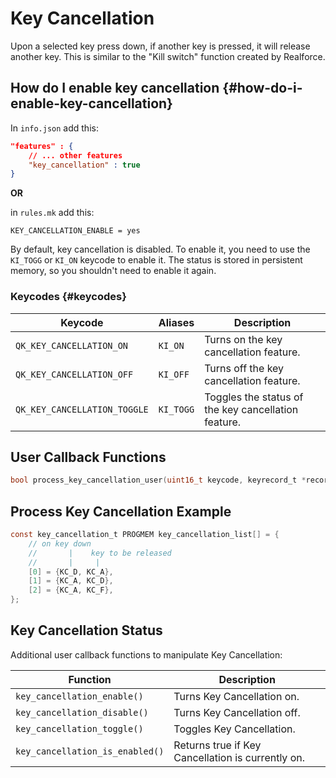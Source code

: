 # Key Cancellation

Upon a selected key press down, if another key is pressed, it will release another key. This is similar to the "Kill switch" function created by Realforce.

## How do I enable key cancellation {#how-do-i-enable-key-cancellation}

In `info.json` add this:
```json
"features" : {
    // ... other features
    "key_cancellation" : true
}
```

**OR**

in `rules.mk` add this:
```make
KEY_CANCELLATION_ENABLE = yes
```

By default, key cancellation is disabled. To enable it, you need to use the `KI_TOGG` or `KI_ON` keycode to enable it. The status is stored in persistent memory, so you shouldn't need to enable it again.

### Keycodes {#keycodes}

|Keycode                  |Aliases  |Description                                     |
|-------------------------|---------|------------------------------------------------|
|`QK_KEY_CANCELLATION_ON`    |`KI_ON`  |Turns on the key cancellation feature.             |
|`QK_KEY_CANCELLATION_OFF`   |`KI_OFF` |Turns off the key cancellation feature.            |
|`QK_KEY_CANCELLATION_TOGGLE`|`KI_TOGG`|Toggles the status of the key cancellation feature.|

## User Callback Functions

```c
bool process_key_cancellation_user(uint16_t keycode, keyrecord_t *record);
```

## Process Key Cancellation Example

```c
const key_cancellation_t PROGMEM key_cancellation_list[] = {
    // on key down
    //       |    key to be released
    //       |     |
    [0] = {KC_D, KC_A},
    [1] = {KC_A, KC_D},
    [2] = {KC_A, KC_F},
};
```

## Key Cancellation Status

Additional user callback functions to manipulate Key Cancellation:

| Function                     | Description                                    |
|------------------------------|------------------------------------------------|
| `key_cancellation_enable()`     | Turns Key Cancellation on.                        |
| `key_cancellation_disable()`    | Turns Key Cancellation off.                       |
| `key_cancellation_toggle()`     | Toggles Key Cancellation.                         |
| `key_cancellation_is_enabled()` | Returns true if Key Cancellation is currently on. |
